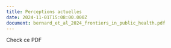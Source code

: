 ```yaml
---
title: Perceptions actuelles
date: 2024-11-01T15:08:00.000Z
document: bernard_et_al_2024_frontiers_in_public_health.pdf
---
```

Check ce PDF
